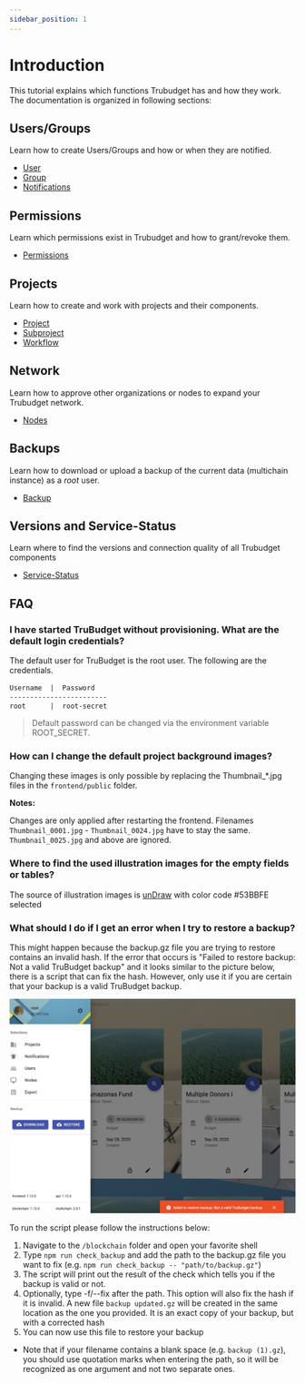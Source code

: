 ```yaml
---
sidebar_position: 1
---
```


# Introduction

This tutorial explains which functions Trubudget has and how they work.
The documentation is organized in following sections:

## Users/Groups

Learn how to create Users/Groups and how or when they are notified.

- [User](./users-and-groups/user.md)
- [Group](./users-and-groups/group.md)
- [Notifications](./notifications.md)

## Permissions

Learn which permissions exist in Trubudget and how to grant/revoke them.

- [Permissions](./users-and-groups/permissions.md)

## Projects

Learn how to create and work with projects and their components.

- [Project](./projects/project.md)
- [Subproject](./projects/subproject.md)
- [Workflow](./projects/workflowitem.md)

## Network

Learn how to approve other organizations or nodes to expand your Trubudget network.

- [Nodes](./network/nodes.md)

## Backups

Learn how to download or upload a backup of the current data (multichain instance) as a _root_ user.

- [Backup](./backup.md)

## Versions and Service-Status

Learn where to find the versions and connection quality of all Trubudget components

- [Service-Status](./status/status.md)

## FAQ

### I have started TruBudget without provisioning. What are the default login credentials?

The default user for TruBudget is the root user. The following are the credentials.

```
Username  |  Password
------------------------
root      |  root-secret
```

> Default password can be changed via the environment variable ROOT_SECRET.

### How can I change the default project background images?

Changing these images is only possible by replacing the Thumbnail\_\*.jpg files in the `frontend/public` folder.

**Notes:**

Changes are only applied after restarting the frontend.
Filenames `Thumbnail_0001.jpg` - `Thumbnail_0024.jpg` have to stay the same.
`Thumbnail_0025.jpg` and above are ignored.

### Where to find the used illustration images for the empty fields or tables?

The source of illustration images is [unDraw](https://undraw.co/illustrations) with color code #53BBFE selected

### What should I do if I get an error when I try to restore a backup?

This might happen because the backup.gz file you are trying to restore contains an invalid hash.
If the error that occurs is "Failed to restore backup: Not a valid TruBudget backup" and it looks similar to the picture below, there is a script that can fix the hash. However, only use it if you are certain that your backup is a valid TruBudget backup.

![restore backup failed](./img/failed_restore_error.jpeg)

To run the script please follow the instructions below:

1. Navigate to the `/blockchain` folder and open your favorite shell
1. Type `npm run check_backup` and add the path to the backup.gz file you want to fix (e.g. `npm run check_backup -- "path/to/backup.gz"`)
1. The script will print out the result of the check which tells you if the backup is valid or not.
1. Optionally, type -f/--fix after the path. This option will also fix the hash if it is invalid. A new file `backup updated.gz` will be created in the same location as the one you provided. It is an exact copy of your backup, but with a corrected hash
1. You can now use this file to restore your backup

- Note that if your filename contains a blank space (e.g. `backup (1).gz`), you should use quotation marks when entering the path, so it will be recognized as one argument and not two separate ones.
